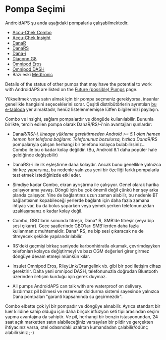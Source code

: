# Pompa Seçimi

AndroidAPS şu anda aşağıdaki pompalarla çalışabilmektedir.

* [Accu-Chek Combo](../Configuration/Accu-Chek-Combo-Pump.md)
* [Accu-Chek Insight](../Configuration/Accu-Chek-Insight-Pump.md)
* [DanaR](../Configuration/DanaR-Insulin-Pump.md)
* [DanaRS](../Configuration/DanaRS-Insulin-Pump.md)
* [Dana-i](../Configuration/DanaRS-Insulin-Pump.md)
* [Diaconn G8 ](../Configuration/DiaconnG8.rst)
* [Omnipod Eros](../Configuration/OmnipodEros.rst)
* [Omnipod DASH](../Configuration/OmnipodDASH.md)
* Bazı eski [Medtronic](../Configuration/MedtronicPump.md)

Details of the status of other pumps that may have the potential to work with AndroidAPS are listed on the [Future (possible) Pumps](Future-possible-Pump-Drivers.md) page.

Yükseltmek veya satın almak için bir pompa seçmeniz gerekiyorsa, insanlar genellikle hangisini seçeceklerini sorar. Çeşitli distribütörlerin ayrıntıları [bu e-tabloda](https://drive.google.com/open?id=1CRfmmjA-0h_9nkRViP3J9FyflT9eu-a8HeMrhrKzKz0) yer almaktadır, henüz listelenmemişse lütfen bilgilerinizi paylaşın.

Combo ve Insight, sağlam pompalardır ve döngüde kullanılabilir. Bununla birlikte, tercih edilen pompa olarak DanaR/RS/-i'nin avantajları şunlardır:

* Dana*R/RS/-i, lineage yükleme gerektirmeden Android >= 5.1 olan hemen hemen her telefona bağlanır. Telefonunuz bozulursa, hızlıca Dana*R/RS pompalarıyla çalışan herhangi bir telefonu kolayca bulabilirsiniz... Combo ile bu o kadar kolay değildir. (Bu, Android 8.1 daha popüler hale geldiğinde değişebilir)

* DanaRS/-i ile ilk eşleştirme daha kolaydır. Ancak bunu genellikle yalnızca bir kez yaparsınız, bu nedenle yalnızca yeni bir özelliği farklı pompalarla test etmek istediğinizde etki eder.

* Şimdiye kadar Combo, ekran ayrıştırma ile çalışıyor. Genel olarak harika çalışıyor ama yavaş. Döngü için bu çok önemli değil çünkü her şey arka planda çalışıyor. Yine de bağlantınız uzun zaman alabilir, bu nedenle BT bağlantısının kopabileceği yerlerde bağlantı için daha fazla zamana ihtiyaç var, bu da bolus yaparken veya yemek yerken telefonunuzdan uzaklaşırsanız o kadar kolay değil.

* Combo, GBO'larin sonunda titreşir, Dana* R, SMB'de titreşir (veya bip sesi çıkarır). Gece saatlerinde GBO'ları SMB'lerden daha fazla kullanmanız muhtemeldir. Dana* RS, ne bip sesi çıkaracak ne de titreyecek şekilde yapılandırılabilir.

* RS'deki geçmişi birkaç saniyede karbonhidratla okumak, çevrimdışıyken telefonları kolayca değiştirmeyi ve bazı CGM değerleri girer girmez döngüye devam etmeyi mümkün kılar.

* Insulet Omnipod Eros, RileyLink/Orangelink vb. gibi bir pod iletişim cihazı gerektirir. Daha yeni omnipod DASH, telefonunuzla doğrudan Bluetooth üzerinden iletişim kurduğu için gerek duymaz.

* All pumps AndroidAPS can talk with are waterproof on delivery. Sızdırmaz pil bölmesi ve rezervuar doldurma sistemi sayesinde yalnızca Dana pompaları "garanti kapsamında su geçirmezdir".

Combo elbette çok iyi bir pompadır ve döngüye alınabilir. Ayrıca standart bir luer kilidine sahip olduğu için daha birçok infüzyon seti tipi arasından seçim yapma avantajına da sahiptir. Ve pil, herhangi bir benzin istasyonundan, 24 saat açık marketten satın alabileceğiniz varsayılan bir pildir ve gerçekten ihtiyacınız varsa, otel odasındaki uzaktan kumandadan çalabilir/ödünç alabilirsiniz ;-)